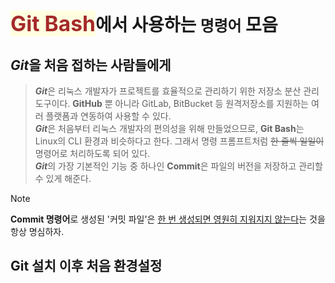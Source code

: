 <span style="color:brown; font-size:1.2em;background-color:lightyellow">Git Bash</span>에서 사용하는 `명령어` 모음
=================================
<b><i>Git</i></b>을 처음 접하는 사람들에게
---------------------------------
> <b><i>Git</i></b>은 리눅스 개발자가 프로젝트를 효율적으로 관리하기 위한 저장소 분산 관리 도구이다. <b>GitHub</b> 뿐 아니라 GitLab, BitBucket 등 원격저장소를 지원하는 여러 플랫폼과 연동하여 사용할 수 있다.  
> <b><i>Git</i></b>은 처음부터 리눅스 개발자의 편의성을 위해 만들었으므로, <b>Git Bash</b>는 Linux의 CLI 환경과 비슷하다고 한다. 그래서 명령 프롬프트처럼 <s>한 줄씩 일일이</s> 명령어로 처리하도록 되어 있다.   
> <b><i>Git</i></b>의 가장 기본적인 기능 중 하나인 **Commit**은 파일의 버전을 저장하고 관리할 수 있게 해준다.   

> [!NOTE]   
> <b>Commit 명령어</b>로 생성된 '커밋 파일'은 <u>한 번 생성되면 영원히 지워지지 않는다</u>는 것을 항상 명심하자.    

## Git 설치 이후 처음 환경설정